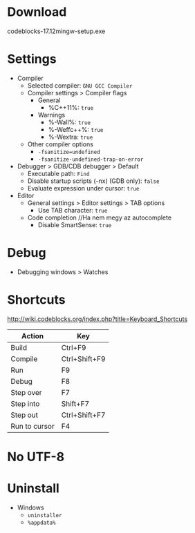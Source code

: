 # Download
codeblocks-17.12mingw-setup.exe
# Settings
- Compiler
	- Selected compiler: `GNU GCC Compiler`
	- Compiler settings > Compiler flags
		- General
			- %C++11%: `true`
		- Warnings
			- %-Wall%: `true`
			- %-Weffc++%: `true`
			- %-Wextra: `true`
	- Other compiler options
		- `-fsanitize=undefined`
		- `-fsanitize-undefined-trap-on-error`
- Debugger > GDB/CDB debugger > Default
	- Executable path: `Find`
	- Disable startup scripts (-nx) (GDB only): `false`
	- Evaluate expression under cursor: `true`
- Editor
	- General settings > Editor settings > TAB options
		- Use TAB character: `true`
	- Code completion //Ha nem megy az autocomplete
		- Disable SmartSense: `true`
# Debug
- Debugging windows > Watches
# Shortcuts
http://wiki.codeblocks.org/index.php?title=Keyboard_Shortcuts

| Action		| Key |
| ---			| --- |
| Build			| Ctrl+F9 |
| Compile		| Ctrl+Shift+F9 |
| Run			| F9 |
| Debug			| F8 |
| Step over		| F7 |
| Step into		| Shift+F7 |
| Step out		| Ctrl+Shift+F7 |
| Run to cursor	| F4 |
# No UTF-8
# Uninstall
- Windows  
	- `uninstaller`  
	- `%appdata%`